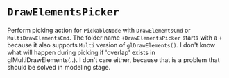 ﻿# `DrawElementsPicker`
Perform picking action for `PickableNode` with `DrawElementsCmd` or `MultiDrawElementsCmd`.
The folder name `+DrawElementsPicker` starts with a `+` because it also supports `Multi` version of `glDrawElements()`.
I don't know what will happen during picking if 'overlap' exists in glMultiDrawElements(..). I don't care either, because that is a problem that should be solved in modeling stage.
